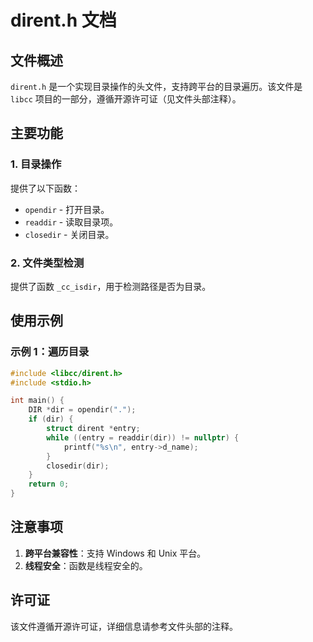 # dirent.h 文档

## 文件概述
`dirent.h` 是一个实现目录操作的头文件，支持跨平台的目录遍历。该文件是 `libcc` 项目的一部分，遵循开源许可证（见文件头部注释）。

## 主要功能

### 1. 目录操作
提供了以下函数：
- `opendir` - 打开目录。
- `readdir` - 读取目录项。
- `closedir` - 关闭目录。

### 2. 文件类型检测
提供了函数 `_cc_isdir`，用于检测路径是否为目录。

## 使用示例

### 示例 1：遍历目录
```c
#include <libcc/dirent.h>
#include <stdio.h>

int main() {
    DIR *dir = opendir(".");
    if (dir) {
        struct dirent *entry;
        while ((entry = readdir(dir)) != nullptr) {
            printf("%s\n", entry->d_name);
        }
        closedir(dir);
    }
    return 0;
}
```

## 注意事项
1. **跨平台兼容性**：支持 Windows 和 Unix 平台。
2. **线程安全**：函数是线程安全的。

## 许可证
该文件遵循开源许可证，详细信息请参考文件头部的注释。